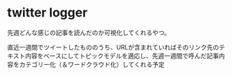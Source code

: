 # twitter logger
先週どんな感じの記事を読んだのか可視化してくれるやつ。

直近一週間でツイートしたもののうち、URLが含まれていればそのリンク先のテキスト内容をベースにしてトピックモデルを適応し、先週一週間で呼んだ記事内容をカテゴリー化（＆ワードクラウド化）してくれる予定